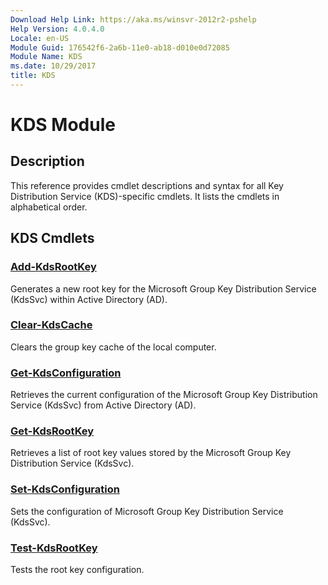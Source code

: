 ```yaml
---
Download Help Link: https://aka.ms/winsvr-2012r2-pshelp
Help Version: 4.0.4.0
Locale: en-US
Module Guid: 176542f6-2a6b-11e0-ab18-d010e0d72085
Module Name: KDS
ms.date: 10/29/2017
title: KDS
---
```


# KDS Module
## Description
This reference provides cmdlet descriptions and syntax for all Key Distribution Service (KDS)-specific cmdlets. It lists the cmdlets in alphabetical order.

## KDS Cmdlets
### [Add-KdsRootKey](./Add-KdsRootKey.md)
Generates a new root key for the Microsoft Group Key Distribution Service (KdsSvc) within Active Directory (AD).

### [Clear-KdsCache](./Clear-KdsCache.md)
Clears the group key cache of the local computer.

### [Get-KdsConfiguration](./Get-KdsConfiguration.md)
Retrieves the current configuration of the Microsoft Group Key Distribution Service (KdsSvc) from Active Directory (AD).

### [Get-KdsRootKey](./Get-KdsRootKey.md)
Retrieves a list of root key values stored by the Microsoft Group Key Distribution Service (KdsSvc).

### [Set-KdsConfiguration](./Set-KdsConfiguration.md)
Sets the configuration of Microsoft Group Key Distribution Service (KdsSvc).

### [Test-KdsRootKey](./Test-KdsRootKey.md)
Tests the root key configuration.

